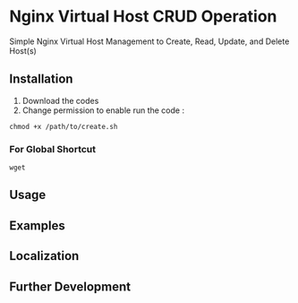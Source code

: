 # Nginx Virtual Host CRUD Operation

Simple Nginx Virtual Host Management to Create, Read, Update, and Delete Host(s)

## Installation
1. Download the codes
2. Change permission to enable run the code : 

  `chmod +x /path/to/create.sh`
  
### For Global Shortcut
`
wget 
`
## Usage

## Examples

## Localization

## Further Development
